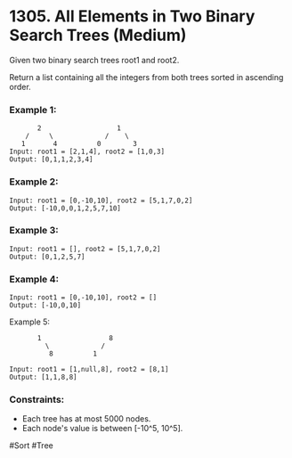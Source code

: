 # 1305. All Elements in Two Binary Search Trees (Medium)

Given two binary search trees root1 and root2.

Return a list containing all the integers from both trees sorted in ascending order.

### Example 1:
```
       2                   1
    /     \             /    \ 
   1       4          0        3
Input: root1 = [2,1,4], root2 = [1,0,3]
Output: [0,1,1,2,3,4]
```

### Example 2:
```
Input: root1 = [0,-10,10], root2 = [5,1,7,0,2]
Output: [-10,0,0,1,2,5,7,10]
```

### Example 3:
```
Input: root1 = [], root2 = [5,1,7,0,2]
Output: [0,1,2,5,7]
```

### Example 4:
```
Input: root1 = [0,-10,10], root2 = []
Output: [-10,0,10]
```

Example 5:
```
       1                 8
         \             /  
          8          1 

Input: root1 = [1,null,8], root2 = [8,1]
Output: [1,1,8,8]
```

### Constraints:
- Each tree has at most 5000 nodes.
- Each node's value is between [-10^5, 10^5].

#Sort #Tree
